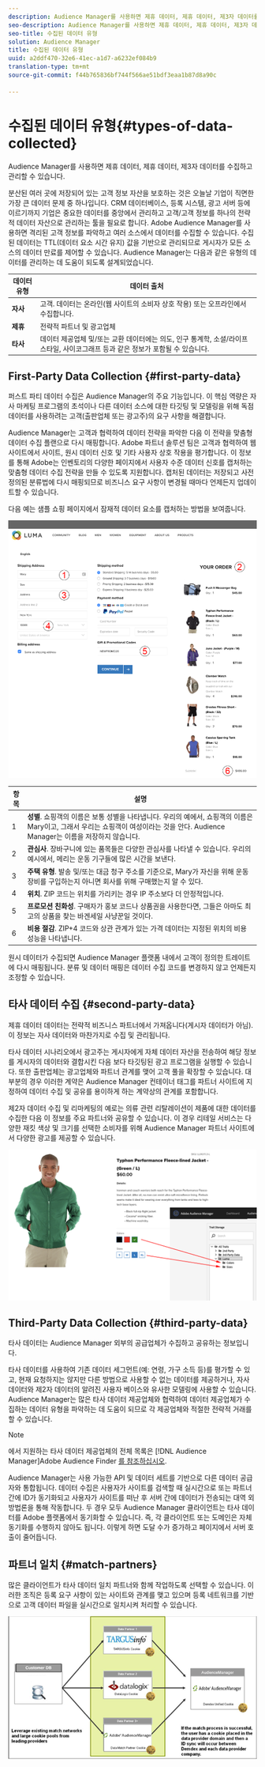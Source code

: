 ```yaml
---
description: Audience Manager를 사용하면 제휴 데이터, 제휴 데이터, 제3자 데이터를 수집하고 관리할 수 있습니다.
seo-description: Audience Manager를 사용하면 제휴 데이터, 제휴 데이터, 제3자 데이터를 수집하고 관리할 수 있습니다.
seo-title: 수집된 데이터 유형
solution: Audience Manager
title: 수집된 데이터 유형
uuid: a2ddf470-32e6-41ec-a1d7-a6232ef084b9
translation-type: tm+mt
source-git-commit: f44b765836bf744f566ae51bdf3eaa1b87d8a90c

---
```



# 수집된 데이터 유형{#types-of-data-collected}

Audience Manager를 사용하면 제휴 데이터, 제휴 데이터, 제3자 데이터를 수집하고 관리할 수 있습니다.

분산된 여러 곳에 저장되어 있는 고객 정보 자산을 보호하는 것은 오늘날 기업이 직면한 가장 큰 데이터 문제 중 하나입니다. CRM 데이터베이스, 등록 시스템, 광고 서버 등에 이르기까지 기업은 중요한 데이터를 중앙에서 관리하고 고객/고객 정보를 하나의 전략적 데이터 자산으로 관리하는 툴을 필요로 합니다. Adobe Audience Manager를 사용하면 격리된 고객 정보를 파악하고 여러 소스에서 데이터를 수집할 수 있습니다. 수집된 데이터는 TTL(데이터 요소 시간 유지) 값을 기반으로 관리되므로 게시자가 모든 소스의 데이터 만료를 제어할 수 있습니다. Audience Manager는 다음과 같은 유형의 데이터를 관리하는 데 도움이 되도록 설계되었습니다.

| 데이터 유형 | 데이터 출처 |
|---|---|
| **자사** | 고객. 데이터는 온라인(웹 사이트의 소비자 상호 작용) 또는 오프라인에서 수집합니다. |
| **제휴** | 전략적 파트너 및 광고업체 |
| **타사** | 데이터 제공업체 및/또는 교환 데이터에는 의도, 인구 통계학, 소셜/라이프스타일, 사이코그래프 등과 같은 정보가 포함될 수 있습니다. |

## First-Party Data Collection {#first-party-data}

퍼스트 파티 데이터 수집은 Audience Manager의 주요 기능입니다. 이 핵심 역량은 자사 마케팅 프로그램의 초석이나 다른 데이터 소스에 대한 타깃팅 및 모델링을 위해 독점 데이터를 사용하려는 고객(출판업체 또는 광고주)의 요구 사항을 해결합니다.

<!-- 

c_1st_party_data.xml

 -->

Audience Manager는 고객과 협력하여 데이터 전략을 파악한 다음 이 전략을 맞춤형 데이터 수집 플랜으로 다시 매핑합니다. Adobe 파트너 솔루션 팀은 고객과 협력하여 웹 사이트에서 사이트, 원시 데이터 신호 및 기타 사용자 상호 작용을 평가합니다. 이 정보를 통해 Adobe는 인벤토리의 다양한 페이지에서 사용자 수준 데이터 신호를 캡처하는 맞춤형 데이터 수집 전략을 만들 수 있도록 지원합니다. 캡처된 데이터는 저장되고 사전 정의된 분류법에 다시 매핑되므로 비즈니스 요구 사항이 변경될 때마다 언제든지 업데이트할 수 있습니다.

다음 예는 샘플 쇼핑 페이지에서 잠재적 데이터 요소를 캡처하는 방법을 보여줍니다.

![장바구니 데이터](assets/shopping-cart-data.png)

| 항목 | 설명 |
|---|---|
| 1 | **성별**. 쇼핑객의 이름은 보통 성별을 나타냅니다. 우리의 예에서, 쇼핑객의 이름은 Mary이고, 그래서 우리는 쇼핑객이 여성이라는 것을 안다. Audience Manager는 이름을 저장하지 않습니다. |
| 2 | **관심사**. 장바구니에 있는 품목들은 다양한 관심사를 나타낼 수 있습니다. 우리의 예시에서, 메리는 운동 기구들에 많은 시간을 보낸다. |
| 3 | **주택 유형**. 발송 및/또는 대금 청구 주소를 기준으로, Mary가 자신을 위해 운동 장비를 구입하는지 아니면 회사를 위해 구매했는지 알 수 있다. |
| 4 | **위치**. ZIP 코드는 위치를 가리키는 경우 IP 주소보다 더 안정적입니다. |
| 5 | **프로모션 친화성**. 구매자가 홍보 코드나 상품권을 사용한다면, 그들은 아마도 최고의 상품을 찾는 바겐세일 사냥꾼일 것이다. |
| 6 | **비용 절감**. ZIP+4 코드와 상관 관계가 있는 가격 데이터는 지정된 위치의 비용 성능을 나타냅니다. |

원시 데이터가 수집되면 Audience Manager 플랫폼 내에서 고객이 정의한 트레이트에 다시 매핑됩니다. 분류 및 데이터 매핑은 데이터 수집 코드를 변경하지 않고 언제든지 조정할 수 있습니다.

## 타사 데이터 수집 {#second-party-data}

제휴 데이터 데이터는 전략적 비즈니스 파트너에서 가져옵니다(게시자 데이터가 아님). 이 정보는 자사 데이터와 마찬가지로 수집 및 관리됩니다.

<!-- 

c_2nd_party_data.xml

 -->

타사 데이터 시나리오에서 광고주는 게시자에게 자체 데이터 자산을 전송하여 해당 정보를 게시자의 데이터와 결합시킨 다음 보다 타깃팅된 광고 프로그램을 실행할 수 있습니다. 또한 출판업체는 광고업체와 파트너 관계를 맺어 고객 풀을 확장할 수 있습니다. 대부분의 경우 이러한 계약은 Audience Manager 컨테이너 태그를 파트너 사이트에 지정하여 데이터 수집 및 공유를 용이하게 하는 계약상의 관계를 포함합니다.

제2자 데이터 수집 및 리마케팅의 예로는 의류 관련 리탈레이션이 제품에 대한 데이터를 수집한 다음 이 정보를 주요 파트너와 공유할 수 있습니다. 이 경우 리테일 서비스는 다양한 재킷 색상 및 크기를 선택한 소비자를 위해 Audience Manager 파트너 사이트에서 다양한 광고를 제공할 수 있습니다.

![](assets/shopping-cart-traits.png)

## Third-Party Data Collection {#third-party-data}

타사 데이터는 Audience Manager 외부의 공급업체가 수집하고 공유하는 정보입니다.

<!-- 

c_3rd_party_data.xml

 -->

타사 데이터를 사용하여 기존 데이터 세그먼트(예: 연령, 가구 소득 등)를 평가할 수 있고, 현재 요청하지는 않지만 다른 방법으로 사용할 수 없는 데이터를 제공하거나, 자사 데이터와 제2자 데이터의 알려진 사용자 베이스와 유사한 모델링에 사용할 수 있습니다. Audience Manager는 많은 타사 데이터 제공업체와 협력하여 데이터 제공업체가 수집하는 데이터 유형을 파악하는 데 도움이 되므로 각 제공업체와 적절한 전략적 거래를 할 수 있습니다.

>[!NOTE]
>
>에서 지원하는 타사 데이터 제공업체의 전체 목록은 [!DNL Audience Manager]Adobe Audience Finder [를 참조하십시오](https://www.adobe-audience-finder.com/).

Audience Manager는 사용 가능한 API 및 데이터 세트를 기반으로 다른 데이터 공급자와 통합됩니다. 데이터 수집은 사용자가 사이트를 검색할 때 실시간으로 또는 파트너 간에 ID가 동기화되고 사용자가 사이트를 떠난 후 서버 간에 데이터가 전송되는 대역 외 방법론을 통해 작동합니다. 두 경우 모두 Audience Manager 클라이언트는 타사 데이터를 Adobe 플랫폼에서 동기화할 수 있습니다. 즉, 각 클라이언트 또는 도메인은 자체 동기화를 수행하지 않아도 됩니다. 이렇게 하면 도달 수가 증가하고 페이지에서 서버 호출이 줄어듭니다.

## 파트너 일치 {#match-partners}

많은 클라이언트가 타사 데이터 일치 파트너와 함께 작업하도록 선택할 수 있습니다. 이러한 조직은 등록 요구 사항이 있는 사이트와 관계를 맺고 있으며 등록 네트워크를 기반으로 고객 데이터 파일을 실시간으로 일치시켜 처리할 수 있습니다.

![](assets/data_provider_match_700px.png)

